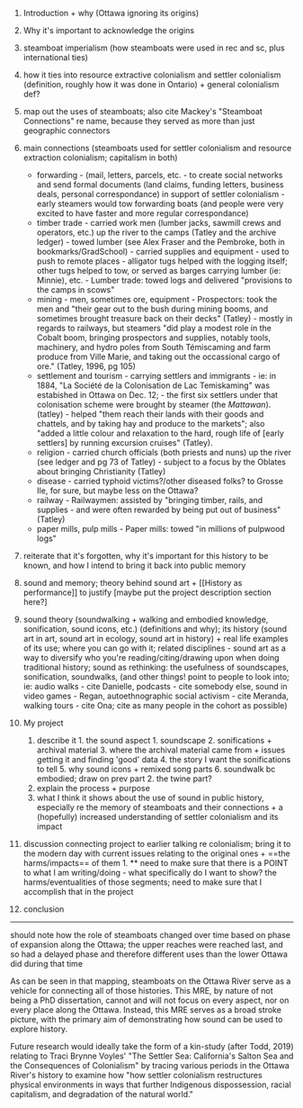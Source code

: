 1. Introduction + why (Ottawa ignoring its origins)
2. Why it's important to acknowledge the origins
3. steamboat imperialism (how steamboats were used in rec and sc, plus international ties)
4. how it ties into resource extractive colonialism and settler colonialism (definition, roughly how it was done in Ontario) + general colonialism def?
5. map out the uses of steamboats; also cite Mackey's "Steamboat Connections" re name, because they served as more than just geographic connectors
6. main connections (steamboats used for settler colonialism and resource extraction colonialism; capitalism in both)
	- forwarding 
			- (mail, letters, parcels, etc. - to create social networks and send formal documents (land claims, funding letters, business deals, personal correspondance) in support of settler colonialism
			- early steamers would tow forwarding boats (and people were very excited to have faster and more regular correspondance)
	- timber trade
			- carried work men (lumber jacks, sawmill crews and operators, etc.) up the river to the camps (Tatley and the archive ledger)
			- towed lumber (see Alex Fraser and the Pembroke, both in bookmarks/GradSchool)
			- carried supplies and equipment
			- used to push to remote places
			- alligator tugs helped with the logging itself; other tugs helped to tow, or served as barges carrying lumber (ie: Minnie), etc. 
			- Lumber trade: towed logs and delivered "provisions to the camps in scows"
	- mining
			- men, sometimes ore, equipment
			- Prospectors: took the men and "their gear out to the bush during mining booms, and sometimes brought treasure back on their decks" (Tatley)
			- mostly in regards to railways, but steamers "did play a modest role in the Cobalt boom, bringing prospectors and supplies, notably tools, machinery, and hydro poles from South Témiscaming and farm produce from Ville Marie, and taking out the occassional cargo of ore." (Tatley, 1996, pg 105)
	- settlement and tourism
			- carrying settlers and immigrants
			- ie: in 1884, "La Société de la Colonisation de Lac Temiskaming" was estabished in Ottawa on Dec. 12; - the first six settlers under that colonisation scheme were brought by steamer (the *Mattawan*). (tatley)
			- helped "them reach their lands with their goods and chattels, and by taking hay and produce to the markets"; also "added a little colour and relaxation to the hard, rough life of [early settlers] by running excursion cruises" (Tatley).
	- religion
			- 	carried church officials (both priests and nuns) up the river (see ledger and pg 73 of Tatley)
			- subject to a focus by the Oblates about bringing Christianity (Tatley)
	- disease
			- carried typhoid victims?/other diseased folks? to Grosse Ile, for sure, but maybe less on the Ottawa?
	- railway
			- Railwaymen: assisted by "bringing timber, rails, and supplies - and were often rewarded by being put out of business" (Tatley)
	- paper mills, pulp mills
			- Paper mills: towed "in millions of pulpwood logs"

7. reiterate that it's forgotten, why it's important for this history to be known, and how I intend to bring it back into public memory
8. sound and memory; theory behind sound art + [[History as performance]] to justify
[maybe put the project description section here?]
9. sound theory (soundwalking + walking and embodied knowledge, sonification, sound icons, etc.) (definitions and why); its history (sound art in art, sound art in ecology, sound art in history) + real life examples of its use; where you can go with it; related disciplines - sound art as a way to diversify who you're reading/citing/drawing upon when doing traditional history; sound as rethinking: the usefulness of soundscapes, sonification, soundwalks, (and other things! point to people to look into; ie: audio walks - cite Danielle, podcasts - cite somebody else, sound in video games - Regan, autoethnographic social activism - cite Meranda, walking tours - cite Ona;  cite as many people in the cohort as possible)
10. My project
	1. describe it
			1. the sound aspect
					1. soundscape
					2. sonifications + archival material
					3. where the archival material came from + issues getting it and finding 'good' data
					4. the story I want the sonifications to tell
					5. why sound icons + remixed song parts
					6. soundwalk bc embodied; draw on prev part
			2. the twine part?
	2. explain the process + purpose
	3. what I think it shows about the use of sound in public history, especially re the memory of steamboats and their connections + a (hopefully) increased understanding of settler colonialism and its impact
11. discussion connecting project to earlier talking re colonialism; bring it to the modern day with current issues relating to the original ones + ==the harms/impacts== of them
					1. ** need to make sure that there is a POINT to what I am writing/doing - what specifically do I want to show? the harms/eventualities of those segments; need to make sure that I accomplish that in the project
12. conclusion









---

should note how the role of steamboats changed over time based on phase of expansion along the Ottawa; the upper reaches were reached last, and so had a delayed phase and therefore different uses than the lower Ottawa did during that time



As can be seen in that mapping, steamboats on the Ottawa River serve as a vehicle for connecting all of those histories. This MRE, by nature of not being a PhD dissertation, cannot and will not focus on every aspect, nor on every place along the Ottawa. Instead, this MRE serves as a broad stroke picture, with the primary aim of demonstrating how sound can be used to explore history.

Future research would ideally take the form of a kin-study (after Todd, 2019) relating to Traci Brynne Voyles' "The Settler Sea: California's Salton Sea and the Consequences of Colonialism" by tracing various periods in the Ottawa River's history to examine how "how settler colonialism restructures physical environments in ways that further Indigenous dispossession, racial capitalism, and degradation of the natural world."